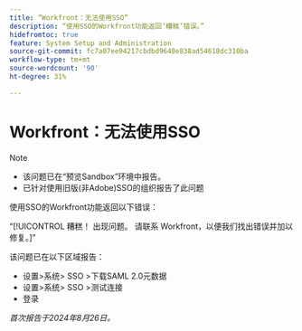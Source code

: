 ```yaml
---
title: “Workfront：无法使用SSO”
description: “使用SSO的Workfront功能返回‘糟糕’错误。”
hidefromtoc: true
feature: System Setup and Administration
source-git-commit: fc7a07ee94217cbdbd9640e838ad54618dc310ba
workflow-type: tm+mt
source-wordcount: '90'
ht-degree: 31%

---
```



# Workfront：无法使用SSO

>[!NOTE]
>
>* 该问题已在“预览Sandbox”环境中报告。
>* 已针对使用旧版(非Adobe)SSO的组织报告了此问题

使用SSO的Workfront功能返回以下错误：

“[!UICONTROL 糟糕！ 出现问题。 请联系 Workfront，以便我们找出错误并加以修复。]”

该问题已在以下区域报告：

* 设置>系统> SSO >下载SAML 2.0元数据
* 设置>系统> SSO >测试连接
* 登录

_首次报告于2024年8月26日。_

